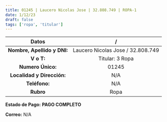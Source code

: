 ```yaml
---
title: 01245 | Laucero Nicolas Jose | 32.808.749 | ROPA-1
date: 1/12/23
draft: false
tags: ['ropa', 'titular']
---
```


|          **Datos**          |                 /                 |
|:---------------------------:|:---------------------------------:|
| **Nombre, Apellido y DNI:** | Laucero Nicolas Jose / 32.808.749 |
|          **V o T:**         |          Titular: 3 Ropa          |
|      **Numero Único:**      |               01245               |
|  **Localidad y Dirección:** |                N/A                |
|        **Teléfono:**        |                N/A                |
|          **Rubro**          |                Ropa               |

**Estado de Pago:** **PAGO COMPLETO**

**Correo:** N/A
